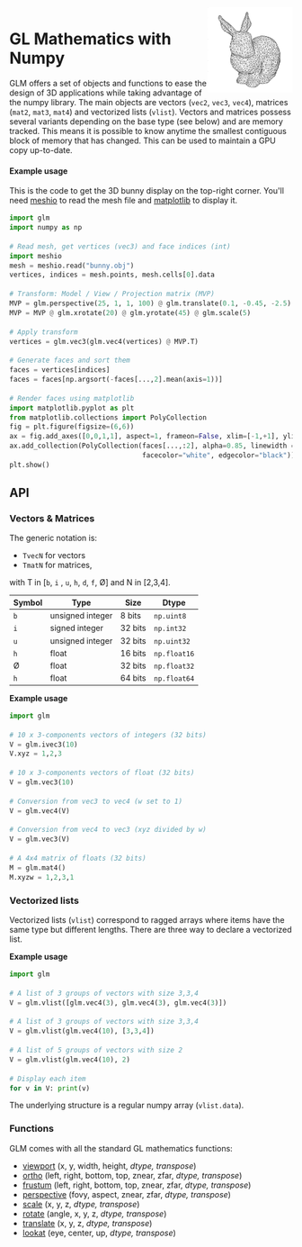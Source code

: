 
<img align="right" width="30%" src="examples/bunny.png">

# GL Mathematics with Numpy

GLM offers a set of objects and functions to ease the design of 3D applications while taking advantage of the numpy library. The main objects are vectors (`vec2`, `vec3`, `vec4`), matrices (`mat2`, `mat3`, `mat4`) and vectorized lists (`vlist`).  Vectors and matrices possess several variants depending on the base type (see below) and are memory tracked. This means it is possible to know anytime the smallest contiguous block of memory that has changed. This can be used to maintain a GPU copy up-to-date.

#### Example usage

This is the code to get the 3D bunny display on the top-right corner. You'll need  [meshio](https://github.com/nschloe/meshio) to read the mesh file and [matplotlib](https://matplotlib.org/) to display it.

```python
import glm
import numpy as np

# Read mesh, get vertices (vec3) and face indices (int)
import meshio
mesh = meshio.read("bunny.obj")
vertices, indices = mesh.points, mesh.cells[0].data

# Transform: Model / View / Projection matrix (MVP)
MVP = glm.perspective(25, 1, 1, 100) @ glm.translate(0.1, -0.45, -2.5)
MVP = MVP @ glm.xrotate(20) @ glm.yrotate(45) @ glm.scale(5)

# Apply transform
vertices = glm.vec3(glm.vec4(vertices) @ MVP.T)

# Generate faces and sort them
faces = vertices[indices]
faces = faces[np.argsort(-faces[...,2].mean(axis=1))]

# Render faces using matplotlib
import matplotlib.pyplot as plt
from matplotlib.collections import PolyCollection
fig = plt.figure(figsize=(6,6))
ax = fig.add_axes([0,0,1,1], aspect=1, frameon=False, xlim=[-1,+1], ylim=[-1,+1])
ax.add_collection(PolyCollection(faces[...,:2], alpha=0.85, linewidth = 0.5,
                                 facecolor="white", edgecolor="black"))
plt.show()
```

## API

### Vectors & Matrices

The generic notation is:

* `TvecN` for vectors
* `TmatN` for matrices,

with T in [`b`, `i` , `u`, `h`, `d`, `f`, Ø] and N in [2,3,4].

| Symbol | Type             | Size    | Dtype         |
|--------|------------------|---------|---------------|
| `b`    | unsigned integer | 8 bits  | `np.uint8`    |
| `i`    | signed integer   | 32 bits | `np.int32`    |
| `u`    | unsigned integer | 32 bits | `np.uint32`   |
| `h`    | float            | 16 bits | `np.float16`  |
|  Ø     | float            | 32 bits | `np.float32`  |
| `h`    | float            | 64 bits | `np.float64`  |

**Example usage**

```python
import glm

# 10 x 3-components vectors of integers (32 bits)
V = glm.ivec3(10)
V.xyz = 1,2,3

# 10 x 3-components vectors of float (32 bits)
V = glm.vec3(10)

# Conversion from vec3 to vec4 (w set to 1)
V = glm.vec4(V)

# Conversion from vec4 to vec3 (xyz divided by w)
V = glm.vec3(V)

# A 4x4 matrix of floats (32 bits)
M = glm.mat4()
M.xyzw = 1,2,3,1

```

### Vectorized lists 

Vectorized lists (`vlist`) correspond to ragged arrays where items have the same type but different lengths. There are three way to declare a vectorized list.

**Example usage**

```python
import glm

# A list of 3 groups of vectors with size 3,3,4
V = glm.vlist([glm.vec4(3), glm.vec4(3), glm.vec4(3)])

# A list of 3 groups of vectors with size 3,3,4
V = glm.vlist(glm.vec4(10), [3,3,4])

# A list of 5 groups of vectors with size 2
V = glm.vlist(glm.vec4(10), 2)

# Display each item
for v in V: print(v)
```

The underlying structure is a regular numpy array (`vlist.data`).


### Functions
GLM comes with all the standard GL mathematics functions: 

- [viewport](https://registry.khronos.org/OpenGL-Refpages/gl4/html/glViewport.xhtml) (x, y, width, height, *dtype, transpose*)
- [ortho](https://registry.khronos.org/OpenGL-Refpages/gl2.1/xhtml/glOrtho.xml) (left, right, bottom, top, znear, zfar, *dtype, transpose*)
- [frustum](https://registry.khronos.org/OpenGL-Refpages/gl2.1/xhtml/glFrustum.xml) (left, right, bottom, top, znear, zfar, *dtype, transpose*)
- [perspective](https://registry.khronos.org/OpenGL-Refpages/gl2.1/xhtml/gluPerspective.xml) (fovy, aspect, znear, zfar, *dtype, transpose*)
- [scale](https://registry.khronos.org/OpenGL-Refpages/gl2.1/xhtml/glScale.xml) (x, y, z, *dtype, transpose*)
- [rotate](https://registry.khronos.org/OpenGL-Refpages/gl2.1/xhtml/glRotate.xml) (angle, x, y, z, *dtype, transpose*)
- [translate](https://registry.khronos.org/OpenGL-Refpages/gl2.1/xhtml/glTranslate.xml) (x, y, z, *dtype, transpose*)
- [lookat](https://registry.khronos.org/OpenGL-Refpages/gl2.1/xhtml/gluLookAt.xml) (eye, center, up, *dtype, transpose*)

<!-- 
GlM offers also some convenient functions and classes:
- [trackball](http://scv.bu.edu/documentation/presentations/visualizationworkshop08/materials/opengl/trackball.c) class
-->

